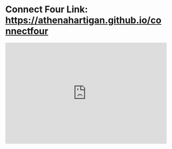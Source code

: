 # Connect Four Link: https://athenahartigan.github.io/connectfour

<iframe width = "100%" height = "8.1%" src="https://www.youtube.com/embed/Cl_PgYzhUDs?si=k2rgUT-EENMksA7E" title="YouTube video player" frameborder="0" allow="accelerometer; clipboard-write; encrypted-media; gyroscope; picture-in-picture; web-share" referrerpolicy="strict-origin-when-cross-origin" allowfullscreen></iframe>
